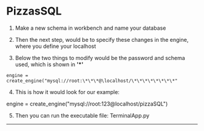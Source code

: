# PizzasSQL
1. Make a new schema in workbench and name your database

2. Then the next step, would be to specify these changes in the engine, where you define your localhost

3. Below the two things to modify would be the password and schema used, which is shown in **'*'**

`engine = create_engine("mysql://root:\*\*\*@\localhost/\*\*\*\*\*\*\*\*"`

4. This is how it would look for our example:

engine = create_engine("mysql://root:123@localhost/pizzaSQL")

5. Then you can run the executable file: TerminalApp.py

---
